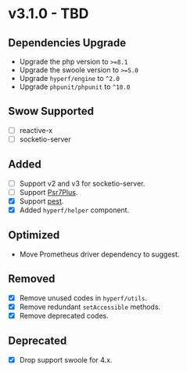 # v3.1.0 - TBD

## Dependencies Upgrade

- Upgrade the php version to `>=8.1`
- Upgrade the swoole version to `>=5.0`
- Upgrade `hyperf/engine` to `^2.0`
- Upgrade `phpunit/phpunit` to `^10.0`

## Swow Supported

- [ ] reactive-x
- [ ] socketio-server

## Added

- [ ] Support v2 and v3 for socketio-server.
- [ ] Support [Psr7Plus](https://github.com/swow/psr7-plus).
- [x] Support [pest](https://github.com/pestphp/pest).
- [x] Added `hyperf/helper` component.

## Optimized

- Move Prometheus driver dependency to suggest.

## Removed

- [x] Remove unused codes in `hyperf/utils`.
- [x] Remove redundant `setAccessible` methods.
- [x] Remove deprecated codes.

## Deprecated

- [x] Drop support swoole for 4.x.

